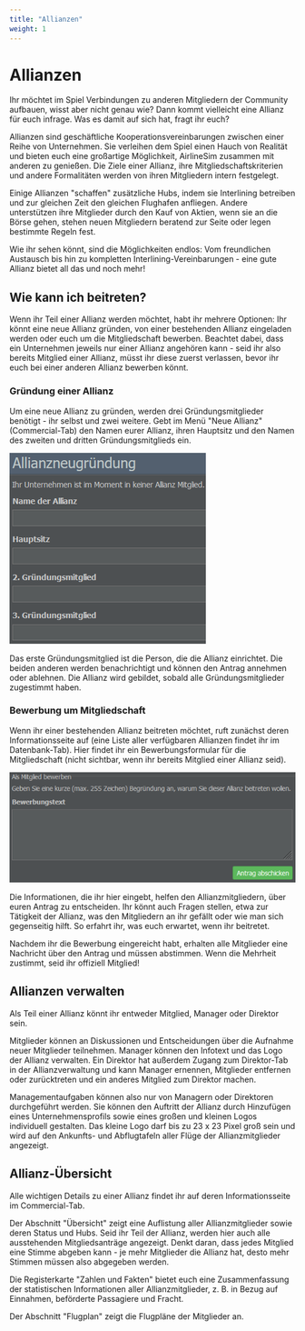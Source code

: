 ```yaml
---
title: "Allianzen"
weight: 1
---
```


# Allianzen

Ihr möchtet im Spiel Verbindungen zu anderen Mitgliedern der Community aufbauen, wisst aber nicht genau wie? Dann kommt vielleicht eine Allianz für euch infrage. Was es damit auf sich hat, fragt ihr euch?

Allianzen sind geschäftliche Kooperationsvereinbarungen zwischen einer Reihe von Unternehmen. Sie verleihen dem Spiel einen Hauch von Realität und bieten euch eine großartige Möglichkeit, AirlineSim zusammen mit anderen zu genießen. Die Ziele einer Allianz, ihre Mitgliedschaftskriterien und andere Formalitäten werden von ihren Mitgliedern intern festgelegt.

Einige Allianzen "schaffen" zusätzliche Hubs, indem sie Interlining betreiben und zur gleichen Zeit den gleichen Flughafen anfliegen. Andere unterstützen ihre Mitglieder durch den Kauf von Aktien, wenn sie an die Börse gehen, stehen neuen Mitgliedern beratend zur Seite oder legen bestimmte Regeln fest.

Wie ihr sehen könnt, sind die Möglichkeiten endlos: Vom freundlichen Austausch bis hin zu kompletten Interlining-Vereinbarungen - eine gute Allianz bietet all das und noch mehr!

## Wie kann ich beitreten?

Wenn ihr Teil einer Allianz werden möchtet, habt ihr mehrere Optionen: Ihr könnt eine neue Allianz gründen, von einer bestehenden Allianz eingeladen werden oder euch um die Mitgliedschaft bewerben. Beachtet dabei, dass ein Unternehmen jeweils nur einer Allianz angehören kann - seid ihr also bereits Mitglied einer Allianz, müsst ihr diese zuerst verlassen, bevor ihr euch bei einer anderen Allianz bewerben könnt.

### Gründung einer Allianz

Um eine neue Allianz zu gründen, werden drei Gründungsmitglieder benötigt - ihr selbst und zwei weitere. Gebt im Menü "Neue Allianz" (Commercial-Tab) den Namen eurer Allianz, ihren Hauptsitz und den Namen des zweiten und dritten Gründungsmitglieds ein.

![Allianzneugründung](allianz_01.PNG "Allianzneugründung")

Das erste Gründungsmitglied ist die Person, die die Allianz einrichtet. Die beiden anderen werden benachrichtigt und können den Antrag annehmen oder ablehnen. Die Allianz wird gebildet, sobald alle Gründungsmitglieder zugestimmt haben.

### Bewerbung um Mitgliedschaft

Wenn ihr einer bestehenden Allianz beitreten möchtet, ruft zunächst deren Informationsseite auf (eine Liste aller verfügbaren Allianzen findet ihr im Datenbank-Tab). Hier findet ihr ein Bewerbungsformular für die Mitgliedschaft (nicht sichtbar, wenn ihr bereits Mitglied einer Allianz seid).

![Antragsformular](allianz_02.PNG "Antragsformular")

Die Informationen, die ihr hier eingebt, helfen den Allianzmitgliedern, über euren Antrag zu entscheiden. Ihr könnt auch Fragen stellen, etwa zur Tätigkeit der Allianz, was den Mitgliedern an ihr gefällt oder wie man sich gegenseitig hilft. So erfahrt ihr, was euch erwartet, wenn ihr beitretet.

Nachdem ihr die Bewerbung eingereicht habt, erhalten alle Mitglieder eine Nachricht über den Antrag und müssen abstimmen. Wenn die Mehrheit zustimmt, seid ihr offiziell Mitglied!

## Allianzen verwalten

Als Teil einer Allianz könnt ihr entweder Mitglied, Manager oder Direktor sein.

Mitglieder können an Diskussionen und Entscheidungen über die Aufnahme neuer Mitglieder teilnehmen. Manager können den Infotext und das Logo der Allianz verwalten. Ein Direktor hat außerdem Zugang zum Direktor-Tab in der Allianzverwaltung und kann Manager ernennen, Mitglieder entfernen oder zurücktreten und ein anderes Mitglied zum Direktor machen.

Managementaufgaben können also nur von Managern oder Direktoren durchgeführt werden. Sie können den Auftritt der Allianz durch Hinzufügen eines Unternehmensprofils sowie eines großen und kleinen Logos individuell gestalten. Das kleine Logo darf bis zu 23 x 23 Pixel groß sein und wird auf den Ankunfts- und Abflugtafeln aller Flüge der Allianzmitglieder angezeigt.

## Allianz-Übersicht

Alle wichtigen Details zu einer Allianz findet ihr auf deren Informationsseite im Commercial-Tab.

Der Abschnitt "Übersicht" zeigt eine Auflistung aller Allianzmitglieder sowie deren Status und Hubs. Seid ihr Teil der Allianz, werden hier auch alle ausstehenden Mitgliedsanträge angezeigt. Denkt daran, dass jedes Mitglied eine Stimme abgeben kann - je mehr Mitglieder die Allianz hat, desto mehr Stimmen müssen also abgegeben werden.

Die Registerkarte "Zahlen und Fakten" bietet euch eine Zusammenfassung der statistischen Informationen aller Allianzmitglieder, z. B. in Bezug auf Einnahmen, beförderte Passagiere und Fracht.

Der Abschnitt "Flugplan" zeigt die Flugpläne der Mitglieder an.

